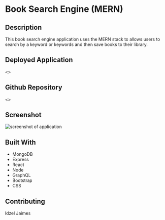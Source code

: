 # Book Search Engine (MERN)

## Description

This book search engine application uses the MERN stack to allows users to search by a keyword or keywords and then save books to their library.

## Deployed Application

<>

## Github Repository

<>

## Screenshot

![screenshot of application]()

## Built With

- MongoDB
- Express
- React
- Node
- GraphQL
- Bootstrap
- CSS

## Contributing

Idzel Jaimes
